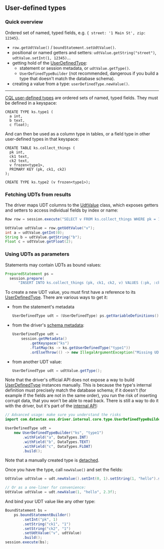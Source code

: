 <!--
Licensed to the Apache Software Foundation (ASF) under one
or more contributor license agreements.  See the NOTICE file
distributed with this work for additional information
regarding copyright ownership.  The ASF licenses this file
to you under the Apache License, Version 2.0 (the
"License"); you may not use this file except in compliance
with the License.  You may obtain a copy of the License at

  http://www.apache.org/licenses/LICENSE-2.0

Unless required by applicable law or agreed to in writing,
software distributed under the License is distributed on an
"AS IS" BASIS, WITHOUT WARRANTIES OR CONDITIONS OF ANY
KIND, either express or implied.  See the License for the
specific language governing permissions and limitations
under the License.
-->

## User-defined types

### Quick overview

Ordered set of named, typed fields, e.g. `{ street: '1 Main St', zip: 12345}`.

* `row.getUdtValue()` / `boundStatement.setUdtValue()`.
* positional or named getters and setters: `udtValue.getString("street")`,
  `udtValue.setInt(1, 12345)`...
* getting hold of the [UserDefinedType]:
  * statement or session metadata, or `udtValue.getType()`.
  * `UserDefinedTypeBuilder` (not recommended, dangerous if you build a type that doesn't match the
    database schema).
* creating a value from a type: `userDefinedType.newValue()`.

-----


[CQL user-defined types][cql_doc] are ordered sets of named, typed fields. They must be defined in a
keyspace:

```
CREATE TYPE ks.type1 (
  a int,
  b text,
  c float);
```

And can then be used as a column type in tables, or a field type in other user-defined types in that
keyspace:

```
CREATE TABLE ks.collect_things (
  pk int,
  ck1 text,
  ck2 text,
  v frozen<type1>,
  PRIMARY KEY (pk, ck1, ck2)
);

CREATE TYPE ks.type2 (v frozen<type1>);
```

### Fetching UDTs from results

The driver maps UDT columns to the [UdtValue] class, which exposes getters and setters to access
individual fields by index or name:

```java
Row row = session.execute("SELECT v FROM ks.collect_things WHERE pk = 1").one();

UdtValue udtValue = row.getUdtValue("v");
int a = udtValue.getInt(0);
String b = udtValue.getString("b");
Float c = udtValue.getFloat(2);
```

### Using UDTs as parameters

Statements may contain UDTs as bound values:

```java
PreparedStatement ps =
  session.prepare(
      "INSERT INTO ks.collect_things (pk, ck1, ck2, v) VALUES (:pk, :ck1, :ck2, :v)");
```

To create a new UDT value, you must first have a reference to its [UserDefinedType]. There are
various ways to get it:

* from the statement's metadata

    ```java
    UserDefinedType udt = (UserDefinedType) ps.getVariableDefinitions().get("v").getType();
    ```

* from the driver's [schema metadata](../metadata/schema/):

    ```java
    UserDefinedType udt =
        session.getMetadata()
            .getKeyspace("ks")
            .flatMap(ks -> ks.getUserDefinedType("type1"))
            .orElseThrow(() -> new IllegalArgumentException("Missing UDT definition"));
    ```

* from another UDT value:

    ```java
    UserDefinedType udt = udtValue.getType();
    ```
  
Note that the driver's official API does not expose a way to build [UserDefinedType] instances
manually. This is because the type's internal definition must precisely match the database schema;
if it doesn't (for example if the fields are not in the same order), you run the risk of inserting
corrupt data, that you won't be able to read back. There is still a way to do it with the driver,
but it's part of the [internal API](../../api_conventions/):

```java
// Advanced usage: make sure you understand the risks
import com.datastax.oss.driver.internal.core.type.UserDefinedTypeBuilder;

UserDefinedType udt =
    new UserDefinedTypeBuilder("ks", "type1")
        .withField("a", DataTypes.INT)
        .withField("b", DataTypes.TEXT)
        .withField("c", DataTypes.FLOAT)
        .build();
```

Note that a manually created type is [detached](../detachable_types).

 
Once you have the type, call `newValue()` and set the fields:

```java
UdtValue udtValue = udt.newValue().setInt(0, 1).setString(1, "hello").setFloat(2, 2.3f);

// Or as a one-liner for convenience:
UdtValue udtValue = udt.newValue(1, "hello", 2.3f);
```

And bind your UDT value like any other type:

```java
BoundStatement bs =
    ps.boundStatementBuilder()
        .setInt("pk", 1)
        .setString("ck1", "1")
        .setString("ck2", "1")
        .setUdtValue("v", udtValue)
        .build();
session.execute(bs);
```

[cql_doc]: https://docs.datastax.com/en/cql/3.3/cql/cql_reference/cqlRefUDType.html

[UdtValue]:        https://docs.datastax.com/en/drivers/java/4.4/com/datastax/oss/driver/api/core/data/UdtValue.html
[UserDefinedType]: https://docs.datastax.com/en/drivers/java/4.4/com/datastax/oss/driver/api/core/type/UserDefinedType.html
